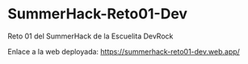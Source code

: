 # SummerHack-Reto01-Dev
Reto 01 del SummerHack de la Escuelita DevRock

Enlace a la web deployada: https://summerhack-reto01-dev.web.app/
